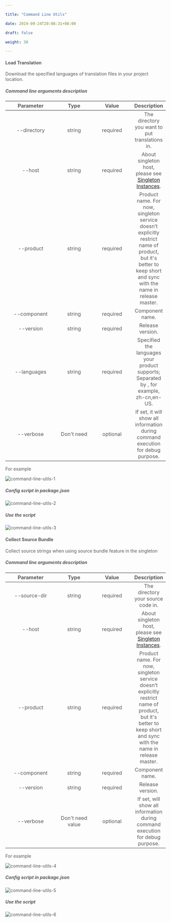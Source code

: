 ```yaml
---

title: "Command Line Utils"

date: 2019-09-24T20:08:31+08:00

draft: false

weight: 30

---
```




#### **Load Translation**

Download the specified languages of translation files in your project location.

##### **Command line arguments description**


| Parameter |  Type  | Value  |             Description             |
| :---------: | :--------: | :------: | :----------------------------------------------------------: |
| --directory |  string  | required |    The directory you want to put translations in.    |
|  --host  |  string  | required | About singleton host, please see [Singleton Instances](../singleton-instances). |
| --product |  string  | required | Product name. For now, singleton service doesn’t explicitly restrict name of product, but it's better to keep short and sync with the name in release master. |
| --component |  string  | required |            Component name.            |
| --version |  string  | required |            Release version.            |
| --languages |  string  | required | Specified the languages your product supports; Separated by , for example, zh-cn,en-US. |
| --verbose | Don't need | optional | If set, it will show all information during command execution for debug purpose. |


For example

![command-line-utils-1](https://github.com/zmengjiao/singleton/raw/website/content/en/images/command-line-utils/command-line-utils-1.png)


##### **Config script in package.json**


![command-line-utils-2](https://github.com/zmengjiao/singleton/raw/website/content/en/images/command-line-utils/command-line-utils-2.png)



##### **Use the script**


![command-line-utils-3](https://github.com/zmengjiao/singleton/raw/website/content/en/images/command-line-utils/command-line-utils-3.png)


#### **Collect Source Bundle**

Collect source strings when using source bundle feature in the singleton

##### **Command line arguments description**

|  Parameter   |       Type       |  Value   |                         Description                          |
| :----------: | :--------------: | :------: | :----------------------------------------------------------: |
| --source-dir |      string      | required |              The directory your source code in.              |
|    --host    |      string      | required | About singleton host, please see [Singleton Instances](../singleton-instances). |
|  --product   |      string      | required | Product name. For now, singleton service doesn’t explicitly restrict name of product, but it's better to keep short and sync with the name in release master. |
| --component  |      string      | required |                       Component name.                        |
|  --version   |      string      | required |                       Release version.                       |
|  --verbose   | Don't need value | optional | If set, will show all information during command execution for debug purpose. |


For example

![command-line-utils-4](https://github.com/zmengjiao/singleton/raw/website/content/en/images/command-line-utils/command-line-utils-4.png)

##### **Config script in package.json**

![command-line-utils-5](https://github.com/zmengjiao/singleton/raw/website/content/en/images/command-line-utils/command-line-utils-5.png)

##### **Use the script**

![command-line-utils-6](https://github.com/zmengjiao/singleton/raw/website/content/en/images/command-line-utils/command-line-utils-6.png)


<style>
    html {
        font-family: Metropolis;
        color: #575757;
    }
    section strong {
        font-weight: 400;
    }
    article section.page table th {
        font-weight:500;
        text-transform: inherit;
    }
    table thead tr th:first-child {
        width:13rem;
    }
    table thead tr th:nth-child(2) {
        width:10rem;
    }
    table thead tr th:nth-child(3) {
        width:10rem;
    }
</style>